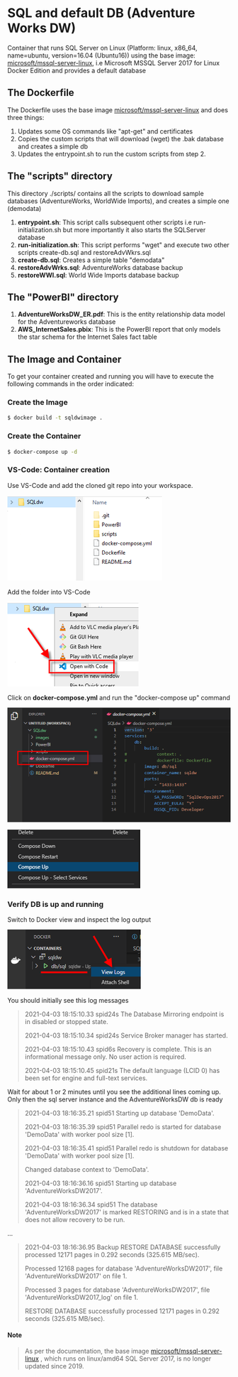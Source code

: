 # SQL and default DB (Adventure Works DW)
Container that runs SQL Server on Linux (Platform: linux, x86_64, name=ubuntu, version=16.04 (Ubuntu16)) using the base image: [microsoft/mssql-server-linux](https://hub.docker.com/r/microsoft/mssql-server-linux), i.e Microsoft MSSQL Server 2017 for Linux Docker Edition and provides a default database

## The Dockerfile
The Dockerfile uses the base image [microsoft/mssql-server-linux](https://hub.docker.com/r/microsoft/mssql-server-linux) and does three things:

1. Updates some OS commands like "apt-get" and certificates
2. Copies the custom scripts that will download (wget) the .bak database and creates a simple db
3. Updates the entrypoint.sh to run the custom scripts from step 2.

## The "scripts" directory
This directory ./scripts/ contains all the scripts to download sample databases (AdventureWorks, WorldWide Imports), and creates a simple one (demodata)

1. **entrypoint.sh**: This script calls subsequent other scripts i.e run-initialization.sh but more importantly it also starts the SQLServer database
2. **run-initialization.sh**: This script performs "wget" and execute two other scripts create-db.sql and restoreAdvWkrs.sql  
3. **create-db.sql**: Creates a simple table "demodata"
4. **restoreAdvWrks.sql**: AdventureWorks database backup
5. **restoreWWI.sql**: World Wide Imports database backup

## The "PowerBI" directory
1. **AdventureWorksDW_ER.pdf**: This is the entity relationship data model for the Adventureworks database
2. **AWS_InternetSales.pbix**: This is the PowerBI report that only models the star schema for the Internet Sales fact table

## The Image and Container
To get your container created and running you will have to execute the following commands in the order indicated:
### Create the Image
``` bash
$ docker build -t sqldwimage .
```

### Create the Container
``` bash
$ docker-compose up -d
```

### VS-Code: Container creation

Use VS-Code and add the cloned git repo into your workspace. 

![Cloned Repository](./images/ClonedRepo.png)

Add the folder into VS-Code

![Dir2VSCode](./images/RepoIntoVSCode.png)

Click on **docker-compose.yml** and run the "docker-compose up" command

![DockerCompose](./images/VSCodeDockerCompose.png)

![ComposeUp](./images/VSCodeComposeUp.png)



### Verify DB is up and running
Switch to Docker view and inspect the log output

![DockerLogs](./images/ContainerLogs.png)

You should initially see this log messages

>2021-04-03 18:15:10.33 spid24s     The Database Mirroring endpoint is in disabled or stopped state.<p>
2021-04-03 18:15:10.34 spid24s     Service Broker manager has started.<p>
2021-04-03 18:15:10.43 spid6s      Recovery is complete. This is an informational message only. No user action is required.<p>
2021-04-03 18:15:10.45 spid21s     The default language (LCID 0) has been set for engine and full-text services.<p>

Wait for about 1 or 2 minutes until you see the additional lines coming up. Only then the sql server instance and the AdventureWorksDW db is ready

>2021-04-03 18:16:35.21 spid51      Starting up database 'DemoData'.<p>
2021-04-03 18:16:35.39 spid51      Parallel redo is started for database 'DemoData' with worker pool size [1].<p>
2021-04-03 18:16:35.41 spid51      Parallel redo is shutdown for database 'DemoData' with worker pool size [1].<p>
Changed database context to 'DemoData'.<p>
2021-04-03 18:16:36.16 spid51      Starting up database 'AdventureWorksDW2017'.<p>
2021-04-03 18:16:36.34 spid51      The database 'AdventureWorksDW2017' is marked RESTORING and is in a state that does not allow recovery to be run.<p>

...

>2021-04-03 18:16:36.95 Backup      RESTORE DATABASE successfully processed 12171 pages in 0.292 seconds (325.615 MB/sec).<p>
Processed 12168 pages for database 'AdventureWorksDW2017', file 'AdventureWorksDW2017' on file 1.<p>
Processed 3 pages for database 'AdventureWorksDW2017', file 'AdventureWorksDW2017_log' on file 1.<p>
RESTORE DATABASE successfully processed 12171 pages in 0.292 seconds (325.615 MB/sec).<p>

#### Note
> As per the documentation, the base image [microsoft/mssql-server-linux](https://hub.docker.com/r/microsoft/mssql-server-linux) , which runs on linux/amd64 SQL Server 2017, is no longer updated since 2019.